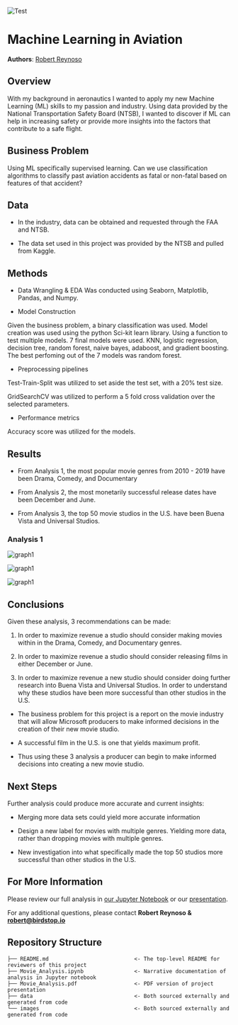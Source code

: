 ![Test](./images/Aviation-Safety.png)

# Machine Learning in Aviation 

**Authors**: [Robert Reynoso](mailto:robert@birdstop.io)

## Overview

With my background in aeronautics I wanted to apply my new Machine Learning (ML) skills to my passion and industry. Using data provided by the National Transportation Safety Board (NTSB), I wanted to discover if ML can help in increasing safety or provide more insights into the factors that contribute to a safe flight. 

## Business Problem

Using ML specifically supervised learning. 
Can we use classification algorithms to classify past aviation accidents as fatal or non-fatal based on features of that accident?


## Data

* In the industry, data can be obtained and requested through the FAA and NTSB.

* The data set used in this project was provided by the NTSB and pulled from Kaggle.

## Methods

* Data Wrangling & EDA Was conducted using Seaborn, Matplotlib, Pandas, and Numpy.

* Model Construction

Given the business problem, a binary classification was used. Model creation was used using the python Sci-kit learn library.
Using a function to test multiple models. 7 final models were used. KNN, logistic regression, decision tree, random forest, naive bayes, adaboost, and gradient boosting. The best perfoming out of the 7 models was random forest. 

* Preprocessing pipelines

Test-Train-Split was utilized to set aside the test set, with a 20% test size.

GridSearchCV was utilized to perform a 5 fold cross validation over the selected parameters.


* Performance metrics

Accuracy score was utilized for the models.


## Results
* From Analysis 1, the most popular movie genres from 2010 - 2019 have been Drama, Comedy, and Documentary

* From Analysis 2, the most monetarily successful release dates have been December and June.

* From Analysis 3, the top 50 movie studios in the U.S. have been Buena Vista and Universal Studios.  


### Analysis 1
![graph1](./images/analysis_1.png)

![graph1](./images/analysis_2.png)

![graph1](./images/analysis_3.png)

## Conclusions

Given these analysis, 3 recommendations can be made:
1. In order to maximize revenue a studio should consider making movies within in the Drama, Comedy, and Documentary genres.

2. In order to maximize revenue a studio should consider releasing films in either December or June.

3. In order to maximize revenue a new studio should consider doing further research into Buena Vista and Universal Studios. In order to understand why these studios have been more successful than other studios in the U.S.

* The business problem for this project is a report on the movie industry that will allow Microsoft producers to make informed decisions in the creation of their new movie studio. 

* A successful film in the U.S. is one that yields maximum profit.

* Thus using these 3 analysis a producer can begin to make informed decisions into creating a new movie studio. 

## Next Steps

Further analysis could produce more accurate and current insights:

* Merging more data sets could yield more accurate information

* Design a new label for movies with multiple genres. Yielding more data, rather than dropping movies with multiple genres. 

* New investigation into what specifically made the top 50 studios more successful than other studios in the U.S.


## For More Information

Please review our full analysis in [our Jupyter Notebook](./Movie_Analysis.ipynb) or our [presentation](./Movie_Analysis.pdf).

For any additional questions, please contact **Robert Reynoso & robert@birdstop.io**

## Repository Structure



```
├── README.md                           <- The top-level README for reviewers of this project
├── Movie_Analysis.ipynb                <- Narrative documentation of analysis in Jupyter notebook
├── Movie_Analysis.pdf                  <- PDF version of project presentation
├── data                                <- Both sourced externally and generated from code
└── images                              <- Both sourced externally and generated from code
```
